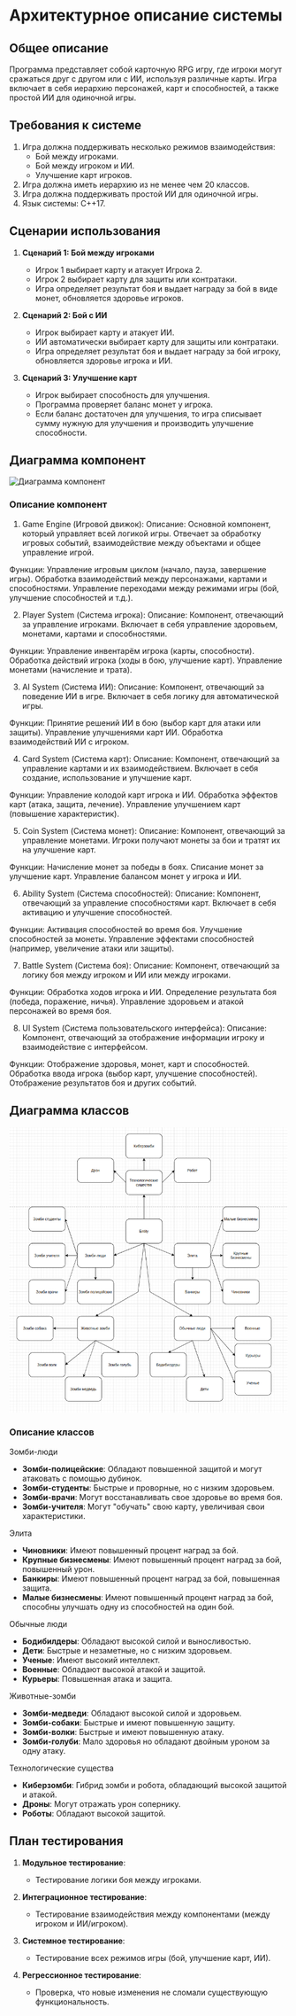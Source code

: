 # Архитектурное описание системы

## Общее описание
Программа представляет собой карточную RPG игру, где игроки могут сражаться друг с другом или с ИИ, используя различные карты. Игра включает в себя иерархию персонажей, карт и способностей, а также простой ИИ для одиночной игры.

## Требования к системе
1. Игра должна поддерживать несколько режимов взаимодействия:
   - Бой между игроками.
   - Бой между игроком и ИИ.
   - Улучшение карт игроков.
2. Игра должна иметь иерархию из не менее чем 20 классов.
3. Игра должна поддерживать простой ИИ для одиночной игры.
4. Язык системы: C++17. 

## Сценарии использования
1. **Сценарий 1: Бой между игроками**
   - Игрок 1 выбирает карту и атакует Игрока 2.
   - Игрок 2 выбирает карту для защиты или контратаки.
   - Игра определяет результат боя и выдает награду за бой в виде монет, обновляется здоровье игроков.

2. **Сценарий 2: Бой с ИИ**
   - Игрок выбирает карту и атакует ИИ.
   - ИИ автоматически выбирает карту для защиты или контратаки.
   - Игра определяет результат боя и выдает награду за бой игроку, обновляется здоровье игрока и ИИ.

3. **Сценарий 3:  Улучшение карт**
   - Игрок выбирает способность для улучшения.
   - Программа проверяет баланс монет у игрока.
   - Если баланс достаточен для улучшения, то игра списывает сумму нужную для улучшения и производить улучшение способности.

## Диаграмма компонент

![Диаграмма компонент](components-1.png)

### Описание компонент

1. Game Engine (Игровой движок):
Описание: 
Основной компонент, который управляет всей логикой игры. Отвечает за обработку игровых событий, взаимодействие между объектами и общее управление игрой.

Функции:
Управление игровым циклом (начало, пауза, завершение игры).
Обработка взаимодействий между персонажами, картами и способностями.
Управление переходами между режимами игры (бой, улучшение способностей и т.д.).

2. Player System (Система игрока):
Описание: 
Компонент, отвечающий за управление игроками. Включает в себя управление здоровьем, монетами, картами и способностями.

Функции:
Управление инвентарём игрока (карты, способности).
Обработка действий игрока (ходы в бою, улучшение карт).
Управление монетами (начисление и трата).

3. AI System (Система ИИ):
Описание: 
Компонент, отвечающий за поведение ИИ в игре. Включает в себя логику для автоматической игры.

Функции:
Принятие решений ИИ в бою (выбор карт для атаки или защиты).
Управление улучшениями карт ИИ.
Обработка взаимодействий ИИ с игроком.

4. Card System (Система карт):
Описание: 
Компонент, отвечающий за управление картами и их взаимодействием. Включает в себя создание, использование и улучшение карт.

Функции:
Управление колодой карт игрока и ИИ.
Обработка эффектов карт (атака, защита, лечение).
Управление улучшением карт (повышение характеристик).

5. Coin System (Система монет):
Описание: 
Компонент, отвечающий за управление монетами. Игроки получают монеты за бои и тратят их на улучшение карт.

Функции:
Начисление монет за победы в боях.
Списание монет за улучшение карт.
Управление балансом монет у игрока и ИИ.

6. Ability System (Система способностей):
Описание: 
Компонент, отвечающий за управление способностями карт. Включает в себя активацию и улучшение способностей.

Функции:
Активация способностей во время боя.
Улучшение способностей за монеты.
Управление эффектами способностей (например, увеличение атаки или защиты).

7. Battle System (Система боя):
Описание: 
Компонент, отвечающий за логику боя между игроком и ИИ или между игроками.

Функции:
Обработка ходов игрока и ИИ.
Определение результата боя (победа, поражение, ничья).
Управление здоровьем и атакой персонажей во время боя.

8. UI System (Система пользовательского интерфейса):
Описание: 
Компонент, отвечающий за отображение информации игроку и взаимодействие с интерфейсом.

Функции:
Отображение здоровья, монет, карт и способностей.
Обработка ввода игрока (выбор карт, улучшение способностей).
Отображение результатов боя и других событий.

## Диаграмма классов

![Диаграмма классов](classes.png)

### Описание классов

Зомби-люди
- **Зомби-полицейские**: Обладают повышенной защитой и могут атаковать с помощью дубинок.
- **Зомби-студенты**: Быстрые и проворные, но с низким здоровьем.
- **Зомби-врачи**: Могут восстанавливать свое здоровье во время боя.
- **Зомби-учителя**: Могут "обучать" свою карту, увеличивая свои характеристики.

Элита
- **Чиновники**: Имеют повышенный процент наград за бой.
- **Крупные бизнесмены**: Имеют повышенный процент наград за бой, повышенный урон.
- **Банкиры**: Имеют повышенный процент наград за бой, повышенная защита.
- **Малые бизнесмены**: Имеют повышенный процент наград за бой, способны улучшать одну из способностей на один бой.

Обычные люди
- **Бодибилдеры**: Обладают высокой силой и выносливостью.
- **Дети**: Быстрые и незаметные, но с низким здоровьем.
- **Ученые**: Имеют высокий интеллект.
- **Военные**: Обладают высокой атакой и защитой.
- **Курьеры**: Повышенная атака и защита.

Животные-зомби
- **Зомби-медведи**: Обладают высокой силой и здоровьем.
- **Зомби-собаки**: Быстрые и имеют повышенную защиту.
- **Зомби-волки**: Быстрые и имеют повышенную атаку.
- **Зомби-голуби**: Мало здоровья но обладают двойным уроном за одну атаку.

Технологические существа
- **Киберзомби**: Гибрид зомби и робота, обладающий высокой защитой и атакой.
- **Дроны**: Могут отражать урон сопернику.
- **Роботы**: Обладают высокой защитой.

## План тестирования
1. **Модульное тестирование**:
   - Тестирование логики боя между игроками.

2. **Интеграционное тестирование**:
   - Тестирование взаимодействия между компонентами (между игроком и ИИ/игроком).

3. **Системное тестирование**:
   - Тестирование всех режимов игры (бой, улучшение карт, ИИ).

4. **Регрессионное тестирование**:
   - Проверка, что новые изменения не сломали существующую функциональность.